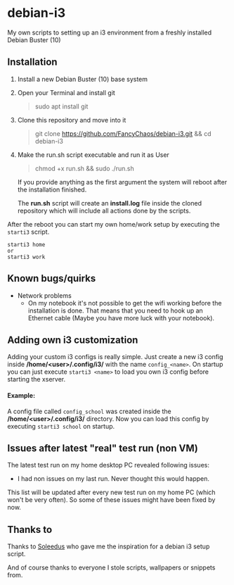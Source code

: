 # debian-i3
My own scripts to setting up an i3 environment from a freshly installed Debian Buster (10)


## Installation

 1. Install a new Debian Buster (10) base system
 2. Open your Terminal and install git
	> sudo apt install git
 3. Clone this repository and move into it
	> git clone https://github.com/FancyChaos/debian-i3.git && cd debian-i3
 4. Make the run.sh script executable and run it as User
	> chmod +x run.sh && sudo ./run.sh

	If you provide anything as the first argument the system will reboot after the installation finished.
	
	The **run.sh** script will create an **install.log** file inside the cloned repository which will include all actions done by the scripts.

After the reboot you can start my own home/work setup by executing the `starti3` script.

    starti3 home
    or
    starti3 work


## Known bugs/quirks
- Network problems
	- On my notebook it's not possible to get the wifi working before the installation is done. That means that you need to hook up an Ethernet cable (Maybe you have more luck with your notebook).


## Adding own i3 customization
Adding your custom i3 configs is really simple. Just create a new i3 config inside **/home/\<user>/.config/i3/** with the name `config_<name>`. On startup you can just execute `starti3 <name>` to load you own i3 config before starting the xserver.

#### Example:
A config file called `config_school` was created inside the **/home/\<user>/.config/i3/** directory.
Now you can load this config by executing `starti3 school` on startup.


## Issues after latest "real" test run (non VM)
The latest test run on my home desktop PC revealed following issues:

 - I had non issues on my last run. Never thought this would happen.

This list will be updated after every new test run on my home PC (which won't be very often).
So some of these issues might have been fixed by now.


## Thanks to
Thanks to [Soleedus](https://github.com/Soleedus/debian-i3gaps) who gave me the inspiration for a debian i3 setup script.

And of course thanks to everyone I stole scripts, wallpapers or snippets from.
